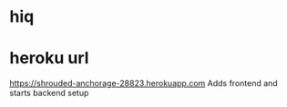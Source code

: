 # hiq
# heroku url
https://shrouded-anchorage-28823.herokuapp.com
Adds frontend and starts backend setup